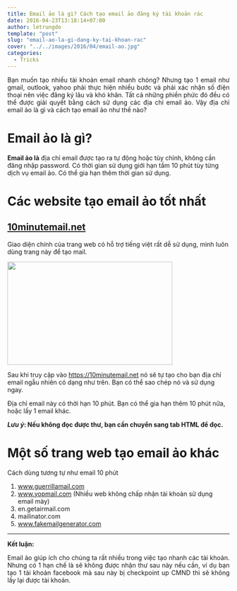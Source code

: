 ```yaml
---
title: Email ảo là gì? Cách tạo email ảo đăng ký tài khoản rác
date: 2016-04-23T13:18:14+07:00
author: letrungdo
template: "post"
slug: "email-ao-la-gi-dang-ky-tai-khoan-rac"
cover: "../../images/2016/04/email-ao.jpg"
categories:
  - Tricks
---
```


<p style="text-align: justify;">
  Bạn muốn tạo nhiều tài khoản email nhanh chóng? Nhưng tạo 1 email như gmail, outlook, yahoo phải thực hiện nhiều bước và phải xác nhận số điện thoại nên việc đăng ký lâu và khó khăn. Tất cả những phiền phức đó đều có thể được giải quyết bằng cách sử dụng các địa chỉ email ảo. Vậy địa chỉ email ảo là gì và cách tạo email ảo như thế nào?
</p>

# Email ảo là gì?

**Email ảo là** địa chỉ email được tạo ra tự động hoặc tùy chỉnh, không cần đăng nhập password. Có thời gian sử dụng giới hạn tầm 10 phút tùy từng dịch vụ email ảo. Có thể gia hạn thêm thời gian sử dụng.

# Các website tạo email ảo tốt nhất

## <a href="https://10minutemail.net/" target="_blank" rel="noopener">10minutemail.net</a>

Giao diện chính của trang web có hỗ trợ tiếng việt rất dễ sử dụng, mình luôn dùng trang này để tạo mail.

<img class="aligncenter size-full wp-image-1982" src="/media/2016/04/mail10minute-welcome.png" alt="" width="374" height="234" />

Sau khi truy cập vào <a href="https://10minutemail.net" target="_blank" rel="noopener">https://10minutemail.net</a> nó sẽ tự tạo cho bạn địa chỉ email ngẫu nhiên có dạng như trên. Bạn có thể sao chép nó và sử dụng ngay.

Địa chỉ email này có thời hạn 10 phút. Bạn có thể gia hạn thêm 10 phút nữa, hoặc lấy 1 email khác.

**_Lưu ý_: Nếu không đọc được thư, bạn cần chuyển sang tab HTML để đọc.**

# Một số trang web tạo email ảo khác

Cách dùng tương tự như email 10 phút

1. www.guerrillamail.com
2. www.yopmail.com (Nhiều web không chấp nhận tài khoản sử dụng email mày)
3. en.getairmail.com
4. mailinator.com
5. www.fakemailgenerator.com

---

**Kết luận:**

<p style="text-align: justify;">
  Email ảo giúp ích cho chúng ta rất nhiều trong việc tạo nhanh các tài khoản. Nhưng có 1 hạn chế là sẽ không được nhận thư sau này nếu cần, ví dụ bạn tạo 1 tài khoản facebook mà sau này bị checkpoint up CMND thì sẽ không lấy lại được tài khoản.
</p>

